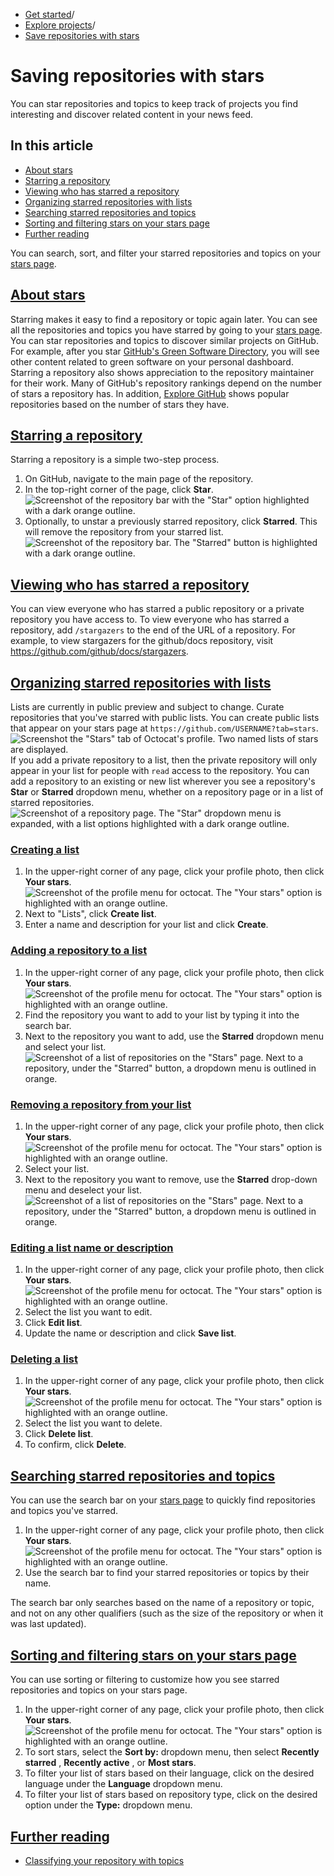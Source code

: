   * [Get started](https://docs.github.com/en/get-started "Get started")/
  * [Explore projects](https://docs.github.com/en/get-started/exploring-projects-on-github "Explore projects")/
  * [Save repositories with stars](https://docs.github.com/en/get-started/exploring-projects-on-github/saving-repositories-with-stars "Save repositories with stars")


# Saving repositories with stars
You can star repositories and topics to keep track of projects you find interesting and discover related content in your news feed.
## In this article
  * [About stars](https://docs.github.com/en/get-started/exploring-projects-on-github/saving-repositories-with-stars#about-stars)
  * [Starring a repository](https://docs.github.com/en/get-started/exploring-projects-on-github/saving-repositories-with-stars#starring-a-repository)
  * [Viewing who has starred a repository](https://docs.github.com/en/get-started/exploring-projects-on-github/saving-repositories-with-stars#viewing-who-has-starred-a-repository)
  * [Organizing starred repositories with lists](https://docs.github.com/en/get-started/exploring-projects-on-github/saving-repositories-with-stars#organizing-starred-repositories-with-lists)
  * [Searching starred repositories and topics](https://docs.github.com/en/get-started/exploring-projects-on-github/saving-repositories-with-stars#searching-starred-repositories-and-topics)
  * [Sorting and filtering stars on your stars page](https://docs.github.com/en/get-started/exploring-projects-on-github/saving-repositories-with-stars#sorting-and-filtering-stars-on-your-stars-page)
  * [Further reading](https://docs.github.com/en/get-started/exploring-projects-on-github/saving-repositories-with-stars#further-reading)


You can search, sort, and filter your starred repositories and topics on your [stars page](https://github.com/stars).
## [About stars](https://docs.github.com/en/get-started/exploring-projects-on-github/saving-repositories-with-stars#about-stars)
Starring makes it easy to find a repository or topic again later. You can see all the repositories and topics you have starred by going to your [stars page](https://github.com/stars).
You can star repositories and topics to discover similar projects on GitHub. For example, after you star [GitHub's Green Software Directory](https://github.com/github/GreenSoftwareDirectory), you will see other content related to green software on your personal dashboard.
Starring a repository also shows appreciation to the repository maintainer for their work. Many of GitHub's repository rankings depend on the number of stars a repository has. In addition, [Explore GitHub](https://github.com/explore) shows popular repositories based on the number of stars they have.
## [Starring a repository](https://docs.github.com/en/get-started/exploring-projects-on-github/saving-repositories-with-stars#starring-a-repository)
Starring a repository is a simple two-step process.
  1. On GitHub, navigate to the main page of the repository.
  2. In the top-right corner of the page, click **Star**. 
![Screenshot of the repository bar with the "Star" option highlighted with a dark orange outline.](https://docs.github.com/assets/cb-8608/images/help/stars/starring-a-repository.png)
  3. Optionally, to unstar a previously starred repository, click **Starred**. This will remove the repository from your starred list. 
![Screenshot of the repository bar. The "Starred" button is highlighted with a dark orange outline.](https://docs.github.com/assets/cb-8462/images/help/stars/unstarring-a-repository.png)


## [Viewing who has starred a repository](https://docs.github.com/en/get-started/exploring-projects-on-github/saving-repositories-with-stars#viewing-who-has-starred-a-repository)
You can view everyone who has starred a public repository or a private repository you have access to.
To view everyone who has starred a repository, add `/stargazers` to the end of the URL of a repository. For example, to view stargazers for the github/docs repository, visit <https://github.com/github/docs/stargazers>.
## [Organizing starred repositories with lists](https://docs.github.com/en/get-started/exploring-projects-on-github/saving-repositories-with-stars#organizing-starred-repositories-with-lists)
Lists are currently in public preview and subject to change.
Curate repositories that you've starred with public lists. You can create public lists that appear on your stars page at `https://github.com/USERNAME?tab=stars`.
![Screenshot the "Stars" tab of Octocat's profile. Two named lists of stars are displayed.](https://docs.github.com/assets/cb-198931/images/help/stars/lists-overview-on-stars-page.png)
If you add a private repository to a list, then the private repository will only appear in your list for people with `read` access to the repository.
You can add a repository to an existing or new list wherever you see a repository's **Star** or **Starred** dropdown menu, whether on a repository page or in a list of starred repositories.
![Screenshot of a repository page. The "Star" dropdown menu is expanded, with a list options highlighted with a dark orange outline.](https://docs.github.com/assets/cb-90013/images/help/stars/stars-dropdown-on-repo.png)
### [Creating a list](https://docs.github.com/en/get-started/exploring-projects-on-github/saving-repositories-with-stars#creating-a-list)
  1. In the upper-right corner of any page, click your profile photo, then click **Your stars**.
![Screenshot of the profile menu for octocat. The "Your stars" option is highlighted with an orange outline.](https://docs.github.com/assets/cb-61376/images/help/stars/navigate-to-stars-page.png)
  2. Next to "Lists", click **Create list**.
  3. Enter a name and description for your list and click **Create**.


### [Adding a repository to a list](https://docs.github.com/en/get-started/exploring-projects-on-github/saving-repositories-with-stars#adding-a-repository-to-a-list)
  1. In the upper-right corner of any page, click your profile photo, then click **Your stars**.
![Screenshot of the profile menu for octocat. The "Your stars" option is highlighted with an orange outline.](https://docs.github.com/assets/cb-61376/images/help/stars/navigate-to-stars-page.png)
  2. Find the repository you want to add to your list by typing it into the search bar.
  3. Next to the repository you want to add, use the **Starred** dropdown menu and select your list. 
![Screenshot of a list of repositories on the "Stars" page. Next to a repository, under the "Starred" button, a dropdown menu is outlined in orange.](https://docs.github.com/assets/cb-75258/images/help/stars/add-repo-to-list.png)


### [Removing a repository from your list](https://docs.github.com/en/get-started/exploring-projects-on-github/saving-repositories-with-stars#removing-a-repository-from-your-list)
  1. In the upper-right corner of any page, click your profile photo, then click **Your stars**.
![Screenshot of the profile menu for octocat. The "Your stars" option is highlighted with an orange outline.](https://docs.github.com/assets/cb-61376/images/help/stars/navigate-to-stars-page.png)
  2. Select your list.
  3. Next to the repository you want to remove, use the **Starred** drop-down menu and deselect your list. 
![Screenshot of a list of repositories on the "Stars" page. Next to a repository, under the "Starred" button, a dropdown menu is outlined in orange.](https://docs.github.com/assets/cb-75258/images/help/stars/add-repo-to-list.png)


### [Editing a list name or description](https://docs.github.com/en/get-started/exploring-projects-on-github/saving-repositories-with-stars#editing-a-list-name-or-description)
  1. In the upper-right corner of any page, click your profile photo, then click **Your stars**.
![Screenshot of the profile menu for octocat. The "Your stars" option is highlighted with an orange outline.](https://docs.github.com/assets/cb-61376/images/help/stars/navigate-to-stars-page.png)
  2. Select the list you want to edit.
  3. Click **Edit list**.
  4. Update the name or description and click **Save list**.


### [Deleting a list](https://docs.github.com/en/get-started/exploring-projects-on-github/saving-repositories-with-stars#deleting-a-list)
  1. In the upper-right corner of any page, click your profile photo, then click **Your stars**.
![Screenshot of the profile menu for octocat. The "Your stars" option is highlighted with an orange outline.](https://docs.github.com/assets/cb-61376/images/help/stars/navigate-to-stars-page.png)
  2. Select the list you want to delete.
  3. Click **Delete list**.
  4. To confirm, click **Delete**.


## [Searching starred repositories and topics](https://docs.github.com/en/get-started/exploring-projects-on-github/saving-repositories-with-stars#searching-starred-repositories-and-topics)
You can use the search bar on your [stars page](https://github.com/stars) to quickly find repositories and topics you've starred.
  1. In the upper-right corner of any page, click your profile photo, then click **Your stars**.
![Screenshot of the profile menu for octocat. The "Your stars" option is highlighted with an orange outline.](https://docs.github.com/assets/cb-61376/images/help/stars/navigate-to-stars-page.png)
  2. Use the search bar to find your starred repositories or topics by their name.


The search bar only searches based on the name of a repository or topic, and not on any other qualifiers (such as the size of the repository or when it was last updated).
## [Sorting and filtering stars on your stars page](https://docs.github.com/en/get-started/exploring-projects-on-github/saving-repositories-with-stars#sorting-and-filtering-stars-on-your-stars-page)
You can use sorting or filtering to customize how you see starred repositories and topics on your stars page.
  1. In the upper-right corner of any page, click your profile photo, then click **Your stars**.
![Screenshot of the profile menu for octocat. The "Your stars" option is highlighted with an orange outline.](https://docs.github.com/assets/cb-61376/images/help/stars/navigate-to-stars-page.png)
  2. To sort stars, select the **Sort by:** dropdown menu, then select **Recently starred** , **Recently active** , or **Most stars**.
  3. To filter your list of stars based on their language, click on the desired language under the **Language** dropdown menu.
  4. To filter your list of stars based on repository type, click on the desired option under the **Type:** dropdown menu.


## [Further reading](https://docs.github.com/en/get-started/exploring-projects-on-github/saving-repositories-with-stars#further-reading)
  * [Classifying your repository with topics](https://docs.github.com/en/repositories/managing-your-repositorys-settings-and-features/customizing-your-repository/classifying-your-repository-with-topics)


